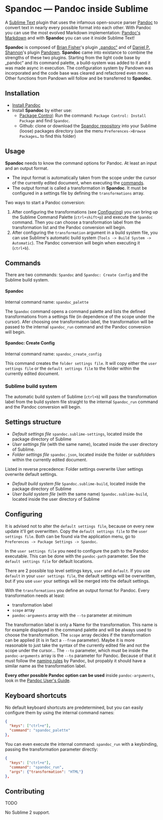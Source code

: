 # __Spandoc__ — Pandoc inside Sublime

A [Sublime Text](https://www.sublimetext.com/) plugin that uses the infamous open-source parser [Pandoc](http://pandoc.org/) to convert text in nearly every possible format into each other.
With Pandoc you can use the most evolved Markdown implementation: [Pandoc's Markdown](http://pandoc.org/MANUAL.html#pandocs-markdown) and with __Spandoc__ you can use it inside Sublime Text!

__Spandoc__ is composed of [Brian Fisher](https://github.com/tbfisher)'s plugin [„pandoc“](https://packagecontrol.io/packages/Pandoc) and of [Daniel P. Shannon](https://github.com/phyllisstein)'s plugin [Pandown](https://packagecontrol.io/packages/Pandown). __Spandoc__ came into existance to combine the strengths of these two plugins. Starting from the light code base by „pandoc“ and its command palette, a build-system was added to it and it was made async in execution. The configuration system by Pandown was incorporated and the code base was cleared and refactored even more. Other functions from Pandown will follow and be transferred to __Spandoc__.


## Installation

- [Install Pandoc](http://pandoc.org/installing.html)
- Install __Spandoc__ by either use:
  + [Package Control](https://packagecontrol.io/): Run the command: `Package Control: Install Package` and find `Spandoc`.
  + Github: clone or download the [Spandoc repository](https://github.com/geniusupgrader/Spandoc) into your Sublime (loose) packages directory (use the menu `Preferences->Browse Packages…` to find this folder)


## Usage

__Spandoc__ needs to know the command options for Pandoc. At least an input and an output format.

- The input format is automatically taken from the scope under the cursor of the currently edited document, when executing the [commands](#commands).
- The output format is called a transformation in __Spandoc__. It must be configured in a settings file by defining the `transformations` array.

Two ways to start a Pandoc conversion:

1. After configuring the transformations (see [Configuring](#configuring)) you can bring up the Sublime Command Palette (`ctrl+shift+p`) and execute the `Spandoc` command. Then you can choose a transformation label from the transformation list and the Pandoc conversion will begin.
2. After configuring the `transformation` argument in a build system file, you can use Sublime's automatic build system (`Tools -> Build System -> Automatic`). The Pandoc conversion will begin when executing it (`ctrl+b`).

## Commands

There are two commands: `Spandoc` and `Spandoc: Create Config` and the Sublime build system.

#### Spandoc
Internal command name: `spandoc_palette`

The `Spandoc` command opens a command palette and lists the defined transformations from a settings file (in dependence of the scope under the cursor). Afer choosing one transformation label, the transformation will be passed to the internal `spandoc_run` command and the Pandoc conversion will begin.


#### Spandoc: Create Config
Internal command name: `spandoc_create_config`

This command creates the `folder settings file`. It will copy either the `user settings file` or the `default settings file` to the folder within the currently edited document.


### Sublime build system

The automatic build system of Sublime (`ctrl+b`) will pass the transformation label from the build system file straight to the internal `Spandoc_run` command and the Pandoc conversion will begin.


## Settings structure

- _Default settings file_ `spandoc.sublime-settings`, located inside the package directory of Sublime
- _User settings file_ (with the same name), located inside the user directory of Sublime.
- _Folder settings file_ `spandoc.json`, located inside the folder or subfolders within the currently edited document.

Listed in reverse precedence: Folder settings overwrite User settings overwrite default settings.

- _Default build system file_ `Spandoc.sublime-build`, located inside the package directory of Sublime
- _User build system file_ (with the same name) `Spandoc.sublime-build`, located inside the user directory of Sublime



## Configuring

It is advised not to alter the `default settings file`, because on every new update it'll get overwritten. Copy the `default settings file` to the `user settings file`. Both can be found via the application menu, go to `Preferences -> Package Settings -> Spandoc`.

In the `user settings file` you need to configure the path to the Pandoc executable. This can be done with the `pandoc-path` parameter. See the `default settings file` for default locations. 

There are 2 possible top level settings keys, `user` and `default`. If you use `default` in your `user settings file`, the default settings will be overwritten, but if you use `user` your settings will be merged into the default settings.

With the `transformations` you define an output format for Pandoc. Every transformation needs at least:

- transformation label
- `scope` array
- `pandoc-arguments` array with the `--to` parameter at minimum

The transformation label is only a Name for the transformation. This name is for example displayed in the command palette and will be always used to choose the transformation. The `scope` array decides if the transformation can be applied (it is in fact a `--from` parameter). Maybe it is more reasonable to just take the syntax of the currently edited file and not the scope under the cursor… The `--to` parameter, which must be inside the `pandoc-arguments` array is the `--to` parameter for Pandoc. Because of that it must follow the [naming rules](http://pandoc.org/MANUAL.html#options) by Pandoc, but propably it should have a similar name as the transformation label.

__Every other possible Pandoc option can be used__ inside `pandoc-arguments`, look in the [Pandoc User's Guide](http://pandoc.org/MANUAL.html). 

## Keyboard shortcuts

No default keyboard shortcuts are predetermined, but you can easily configure them by using the internal command names:

```json
{
  "keys": ["ctrl+e"],
  "command": "spandoc_palette"
},
```

You can even execute the internal command: `spandoc_run` with a keybinding, passing the transformation parameter directly:

```json
{
  "keys": ["ctrl+e"],
  "command": "spandoc_run",
  "args": {"transformation": "HTML"}
},
```


## Contributing

TODO

No Sublime 2 support.

